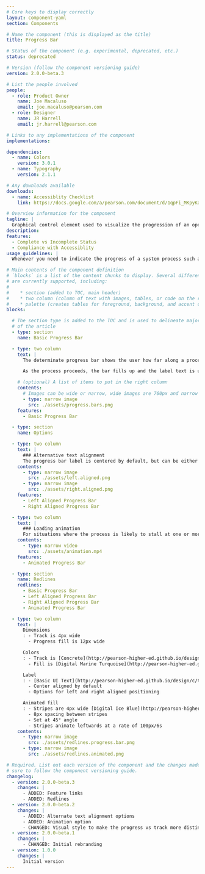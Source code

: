 ```yaml
---
# Core keys to display correctly
layout: component-yaml
section: Components

# Name the component (this is displayed as the title)
title: Progress Bar

# Status of the component (e.g. experimental, deprecated, etc.)
status: deprecated

# Version (follow the component versioning guide)
version: 2.0.0-beta.3

# List the people involved
people:
  - role: Product Owner
    name: Joe Macaluso
    email: joe.macaluso@pearson.com
  - role: Designer
    name: JR Harrell
    email: jr.harrell@pearson.com

# Links to any implementations of the component
implementations:

dependencies:
  - name: Colors
    version: 3.0.1
  - name: Typography
    version: 2.1.1

# Any downloads available
downloads:
  - name: Accessiblity Checklist
    link: https://docs.google.com/a/pearson.com/document/d/1qpFi_MKpyKa8oqrQCfQnIxjQKNrZ5KRnpaZn2oNhf20/edit?usp=sharing

# Overview information for the component
tagline: |
  Graphical control element used to visualize the progression of an operation such as course copy, course setup, or assignment creation.
description:
features:
  - Complete vs Incomplete Status
  - Compliance with Accessiblity
usage_guidelines: |
  Whenever you need to indicate the progress of a system process such as uploading a file, copying a course, etc. use the Progress Bar to provide feedback to the user. This component should generally not be used to present a static "progress", prefer instead a single bar chart or similar design.

# Main contents of the component definition
# `blocks` is a list of the content chunks to display. Several different types
# are currently supported, including:
#
#    * section (added to TOC, main header)
#    * two column (column of text with images, tables, or code on the right)
#    * palette (creates tables for foreground, background, and accent colors)
blocks:

  # The section type is added to the TOC and is used to delineate major chunks
  # of the article
  - type: section
    name: Basic Progress Bar

  - type: two column
    text: |
      The determinate progress bar shows the user how far along a process with a known start and end point has progressed. For processes with an unknown end point, use the [Loading Indicator](/design/c/loading-indicator) instead.

      As the process proceeds, the bar fills up and the label text is updated. The formatting of the label should be contextual. For example, if you are measuring time, the label might read "5 Minutes Remaining."

    # (optional) A list of items to put in the right column
    contents:
      # Images can be wide or narrow, wide images are 760px and narrow are 370px
      - type: narrow image
        src: ./assets/progress.bars.png
    features:
      - Basic Progress Bar

  - type: section
    name: Options

  - type: two column
    text: |
      ### Alternative text alignment
      The progress bar label is centered by default, but can be either left or right aligned if needed.
    contents:
      - type: narrow image
        src: ./assets/left.aligned.png
      - type: narrow image
        src: ./assets/right.aligned.png
    features:
      - Left Aligned Progress Bar
      - Right Aligned Progress Bar

  - type: two column
    text: |
      ### Loading animation
      For situations where the process is likely to stall at one or more points for more than a second or two, an animation can be used to indicate that the system is still functioning.
    contents:
      - type: narrow video
        src: ./assets/animation.mp4
    features:
      - Animated Progress Bar

  - type: section
    name: Redlines
    redlines:
      - Basic Progress Bar
      - Left Aligned Progress Bar
      - Right Aligned Progress Bar
      - Animated Progress Bar

  - type: two column
    text: |
      Dimensions
      : - Track is 4px wide
        - Progress fill is 12px wide

      Colors
      : - Track is [Concrete](http://pearson-higher-ed.github.io/design/c/colors/v3.0.1/#colors--concrete)
        - Fill is [Digital Marine Turquoise](http://pearson-higher-ed.github.io/design/c/colors/v3.0.1/#colors--digital-marine-turquoise)

      Label
      : - [Basic UI Text](http://pearson-higher-ed.github.io/design/c/typography/v2.1.1/#typography--basic-ui-text) in [Charcoal](http://pearson-higher-ed.github.io/design/c/colors/v3.0.1/#colors--charcoal)
        - Center aligned by default
        - Options for left and right aligned positioning

      Animated fill
      : - Stripes are 4px wide [Digital Ice Blue](http://pearson-higher-ed.github.io/design/c/colors/v3.0.1/#colors--digital-ice-blue)
        - 8px spacing between stripes
        - Set at 45° angle
        - Stripes animate leftwards at a rate of 100px/6s
    contents:
      - type: narrow image
        src: ./assets/redlines.progress.bar.png
      - type: narrow image
        src: ./assets/redlines.animated.png

# Required. List out each version of the component and the changes made. Make
# sure to follow the component versioning guide.
changelog:
  - version: 2.0.0-beta.3
    changes: |
      - ADDED: Feature links
      - ADDED: Redlines
  - version: 2.0.0-beta.2
    changes: |
      - ADDED: Alternate text alignment options
      - ADDED: Animation option
      - CHANGED: Visual style to make the progress vs track more distinct
  - version: 2.0.0-beta.1
    changes: |
      - CHANGED: Initial rebranding
  - version: 1.0.0
    changes: |
      Initial version
---
```

